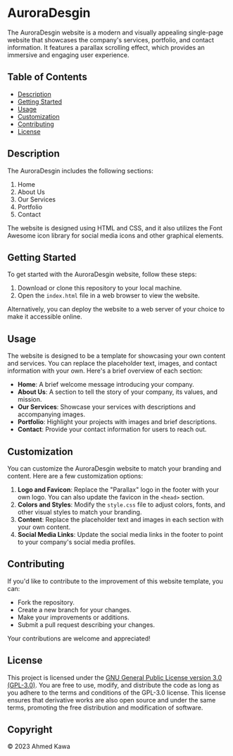 # AuroraDesgin
The AuroraDesgin website is a modern and visually appealing single-page website that showcases the company's services, portfolio, and contact information. It features a parallax scrolling effect, which provides an immersive and engaging user experience.

## Table of Contents

- [Description](#description)
- [Getting Started](#getting-started)
- [Usage](#usage)
- [Customization](#customization)
- [Contributing](#contributing)
- [License](#license)

## Description

The AuroraDesgin includes the following sections:

1. Home
2. About Us
3. Our Services
4. Portfolio
5. Contact

The website is designed using HTML and CSS, and it also utilizes the Font Awesome icon library for social media icons and other graphical elements.

## Getting Started

To get started with the AuroraDesgin website, follow these steps:

1. Download or clone this repository to your local machine.
2. Open the `index.html` file in a web browser to view the website.

Alternatively, you can deploy the website to a web server of your choice to make it accessible online.

## Usage

The website is designed to be a template for showcasing your own content and services. You can replace the placeholder text, images, and contact information with your own. Here's a brief overview of each section:

- **Home**: A brief welcome message introducing your company.
- **About Us**: A section to tell the story of your company, its values, and mission.
- **Our Services**: Showcase your services with descriptions and accompanying images.
- **Portfolio**: Highlight your projects with images and brief descriptions.
- **Contact**: Provide your contact information for users to reach out.

## Customization

You can customize the AuroraDesgin website to match your branding and content. Here are a few customization options:

1. **Logo and Favicon**: Replace the "Parallax" logo in the footer with your own logo. You can also update the favicon in the `<head>` section.
2. **Colors and Styles**: Modify the `style.css` file to adjust colors, fonts, and other visual styles to match your branding.
3. **Content**: Replace the placeholder text and images in each section with your own content.
4. **Social Media Links**: Update the social media links in the footer to point to your company's social media profiles.

## Contributing

If you'd like to contribute to the improvement of this website template, you can:

- Fork the repository.
- Create a new branch for your changes.
- Make your improvements or additions.
- Submit a pull request describing your changes.

Your contributions are welcome and appreciated!

## License

This project is licensed under the [GNU General Public License version 3.0 (GPL-3.0)](LICENSE). You are free to use, modify, and distribute the code as long as you adhere to the terms and conditions of the GPL-3.0 license. This license ensures that derivative works are also open source and under the same terms, promoting the free distribution and modification of software.

## Copyright

© 2023  Ahmed Kawa
